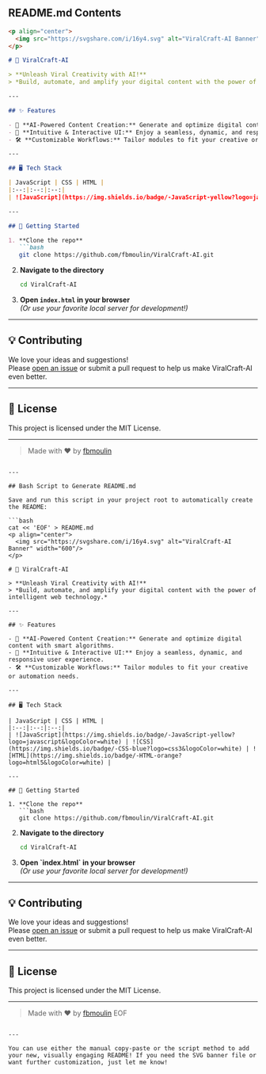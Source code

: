 
## README.md Contents

```markdown
<p align="center">
  <img src="https://svgshare.com/i/16y4.svg" alt="ViralCraft-AI Banner" width="600"/>
</p>

# 🚀 ViralCraft-AI

> **Unleash Viral Creativity with AI!**  
> *Build, automate, and amplify your digital content with the power of intelligent web technology.*

---

## ✨ Features

- 🤖 **AI-Powered Content Creation:** Generate and optimize digital content with smart algorithms.
- 🎨 **Intuitive & Interactive UI:** Enjoy a seamless, dynamic, and responsive user experience.
- 🛠️ **Customizable Workflows:** Tailor modules to fit your creative or automation needs.

---

## 🖥️ Tech Stack

| JavaScript | CSS | HTML |
|:--:|:--:|:--:|
| ![JavaScript](https://img.shields.io/badge/-JavaScript-yellow?logo=javascript&logoColor=white) | ![CSS](https://img.shields.io/badge/-CSS-blue?logo=css3&logoColor=white) | ![HTML](https://img.shields.io/badge/-HTML-orange?logo=html5&logoColor=white) |

---

## 🚦 Getting Started

1. **Clone the repo**
   ```bash
   git clone https://github.com/fbmoulin/ViralCraft-AI.git
   ```
2. **Navigate to the directory**
   ```bash
   cd ViralCraft-AI
   ```
3. **Open `index.html` in your browser**  
   *(Or use your favorite local server for development!)*

---

## 💡 Contributing

We love your ideas and suggestions!  
Please [open an issue](https://github.com/fbmoulin/ViralCraft-AI/issues) or submit a pull request to help us make ViralCraft-AI even better.

---

## 📄 License

This project is licensed under the MIT License.

---

> Made with ❤️ by [fbmoulin](https://github.com/fbmoulin)
```

---

## Bash Script to Generate README.md

Save and run this script in your project root to automatically create the README:

```bash
cat << 'EOF' > README.md
<p align="center">
  <img src="https://svgshare.com/i/16y4.svg" alt="ViralCraft-AI Banner" width="600"/>
</p>

# 🚀 ViralCraft-AI

> **Unleash Viral Creativity with AI!**  
> *Build, automate, and amplify your digital content with the power of intelligent web technology.*

---

## ✨ Features

- 🤖 **AI-Powered Content Creation:** Generate and optimize digital content with smart algorithms.
- 🎨 **Intuitive & Interactive UI:** Enjoy a seamless, dynamic, and responsive user experience.
- 🛠️ **Customizable Workflows:** Tailor modules to fit your creative or automation needs.

---

## 🖥️ Tech Stack

| JavaScript | CSS | HTML |
|:--:|:--:|:--:|
| ![JavaScript](https://img.shields.io/badge/-JavaScript-yellow?logo=javascript&logoColor=white) | ![CSS](https://img.shields.io/badge/-CSS-blue?logo=css3&logoColor=white) | ![HTML](https://img.shields.io/badge/-HTML-orange?logo=html5&logoColor=white) |

---

## 🚦 Getting Started

1. **Clone the repo**
   ```bash
   git clone https://github.com/fbmoulin/ViralCraft-AI.git
   ```
2. **Navigate to the directory**
   ```bash
   cd ViralCraft-AI
   ```
3. **Open \`index.html\` in your browser**  
   *(Or use your favorite local server for development!)*

---

## 💡 Contributing

We love your ideas and suggestions!  
Please [open an issue](https://github.com/fbmoulin/ViralCraft-AI/issues) or submit a pull request to help us make ViralCraft-AI even better.

---

## 📄 License

This project is licensed under the MIT License.

---

> Made with ❤️ by [fbmoulin](https://github.com/fbmoulin)
EOF
```

---

You can use either the manual copy-paste or the script method to add your new, visually engaging README! If you need the SVG banner file or want further customization, just let me know!
